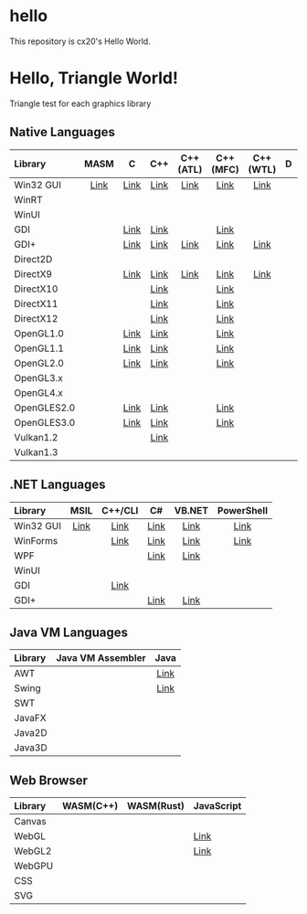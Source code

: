 hello
=====

This repository is cx20's Hello World.

# Hello, Triangle World!

Triangle test for each graphics library

## Native Languages

|Library    |MASM                                                                      |C                                                                       |C++                                                                       |C++ (ATL)                                                                  |C++ (MFC)                                                                     |C++ (WTL)                                                                  |D                                                                          |Go                                                                         |Rust                                                                       |
|:----------|:------------------------------------------------------------------------:|:----------------------------------------------------------------------:|:------------------------------------------------------------------------:|:-------------------------------------------------------------------------:|:----------------------------------------------------------------------------:|:-------------------------------------------------------------------------:|:-------------------------------------------------------------------------:|:-------------------------------------------------------------------------:|:-------------------------------------------------------------------------:|
|Win32 GUI  |[Link](https://github.com/cx20/hello/tree/master/masm/win32gui/hello)     |[Link](https://github.com/cx20/hello/tree/master/c/win32gui/hello)      |[Link](https://github.com/cx20/hello/tree/master/cpp/win32gui/hello)      |[Link](https://github.com/cx20/hello/tree/master/cpp_atl/win32gui/hello)   |[Link](https://github.com/cx20/hello/tree/master/cpp_mfc/win32gui/hello)      |[Link](https://github.com/cx20/hello/tree/master/cpp_wtl/win32gui/hello)   |                                                                           |                                                                           |                                                                           |
|WinRT      |                                                                          |                                                                        |                                                                          |                                                                           |                                                                              |                                                                           |                                                                           |                                                                           |                                                                           |
|WinUI      |                                                                          |                                                                        |                                                                          |                                                                           |                                                                              |                                                                           |                                                                           |                                                                           |                                                                           |
|GDI        |                                                                          |[Link](https://github.com/cx20/hello/tree/master/c/gdi/triangle)        |[Link](https://github.com/cx20/hello/tree/master/cpp/gdi/triangle)        |                                                                           |[Link](https://github.com/cx20/hello/tree/master/cpp_mfc/gdi/triangle)        |                                                                           |                                                                           |                                                                           |                                                                           |
|GDI+       |                                                                          |[Link](https://github.com/cx20/hello/tree/master/c/gdiplus/triangle)    |[Link](https://github.com/cx20/hello/tree/master/cpp/gdiplus/triangle)    |[Link](https://github.com/cx20/hello/tree/master/cpp_atl/gdiplus/triangle) |[Link](https://github.com/cx20/hello/tree/master/cpp_mfc/gdiplus/triangle)    |[Link](https://github.com/cx20/hello/tree/master/cpp_wtl/gdiplus/triangle) |                                                                           |                                                                           |                                                                           |
|Direct2D   |                                                                          |                                                                        |                                                                          |                                                                           |                                                                              |                                                                           |                                                                           |                                                                           |                                                                           |
|DirectX9   |                                                                          |[Link](https://github.com/cx20/hello/tree/master/c/directx9/triangle)   |[Link](https://github.com/cx20/hello/tree/master/cpp/directx9/triangle)   |[Link](https://github.com/cx20/hello/tree/master/cpp_atl/directx9/triangle)|[Link](https://github.com/cx20/hello/tree/master/cpp_mfc/directx9/triangle)   |[Link](https://github.com/cx20/hello/tree/master/cpp_wtl/directx9/triangle)|                                                                           |                                                                           |                                                                           |
|DirectX10  |                                                                          |                                                                        |[Link](https://github.com/cx20/hello/tree/master/cpp/directx10/triangle)  |                                                                           |[Link](https://github.com/cx20/hello/tree/master/cpp_mfc/directx10/triangle)  |                                                                           |                                                                           |                                                                           |                                                                           |
|DirectX11  |                                                                          |                                                                        |[Link](https://github.com/cx20/hello/tree/master/cpp/directx11/triangle)  |                                                                           |[Link](https://github.com/cx20/hello/tree/master/cpp_mfc/directx11/triangle)  |                                                                           |                                                                           |                                                                           |                                                                           |
|DirectX12  |                                                                          |                                                                        |[Link](https://github.com/cx20/hello/tree/master/cpp/directx12/triangle)  |                                                                           |[Link](https://github.com/cx20/hello/tree/master/cpp_mfc/directx12/triangle)  |                                                                           |                                                                           |                                                                           |                                                                           |
|OpenGL1.0  |                                                                          |[Link](https://github.com/cx20/hello/tree/master/c/opengl1.0/triangle)  |[Link](https://github.com/cx20/hello/tree/master/cpp/opengl1.0/triangle)  |                                                                           |[Link](https://github.com/cx20/hello/tree/master/cpp_mfc/opengl1.0/triangle)  |                                                                           |                                                                           |                                                                           |                                                                           |
|OpenGL1.1  |                                                                          |[Link](https://github.com/cx20/hello/tree/master/c/opengl1.1/triangle)  |[Link](https://github.com/cx20/hello/tree/master/cpp/opengl1.1/triangle)  |                                                                           |[Link](https://github.com/cx20/hello/tree/master/cpp_mfc/opengl1.1/triangle)  |                                                                           |                                                                           |                                                                           |                                                                           |
|OpenGL2.0  |                                                                          |[Link](https://github.com/cx20/hello/tree/master/c/opengl2.0/triangle)  |[Link](https://github.com/cx20/hello/tree/master/cpp/opengl2.0/triangle)  |                                                                           |[Link](https://github.com/cx20/hello/tree/master/cpp_mfc/opengl2.0/triangle)  |                                                                           |                                                                           |                                                                           |                                                                           |
|OpenGL3.x  |                                                                          |                                                                        |                                                                          |                                                                           |                                                                              |                                                                           |                                                                           |                                                                           |                                                                           |
|OpenGL4.x  |                                                                          |                                                                        |                                                                          |                                                                           |                                                                              |                                                                           |                                                                           |                                                                           |                                                                           |
|OpenGLES2.0|                                                                          |[Link](https://github.com/cx20/hello/tree/master/c/opengles2.0/triangle)|[Link](https://github.com/cx20/hello/tree/master/cpp/opengles2.0/triangle)|                                                                           |[Link](https://github.com/cx20/hello/tree/master/cpp_mfc/opengles2.0/triangle)|                                                                           |                                                                           |                                                                           |                                                                           |
|OpenGLES3.0|                                                                          |[Link](https://github.com/cx20/hello/tree/master/c/opengles3.0/triangle)|[Link](https://github.com/cx20/hello/tree/master/cpp/opengles3.0/triangle)|                                                                           |[Link](https://github.com/cx20/hello/tree/master/cpp_mfc/opengles3.0/triangle)|                                                                           |                                                                           |                                                                           |                                                                           |
|Vulkan1.2  |                                                                          |                                                                        |[Link](https://github.com/cx20/hello/tree/master/cpp/vulkan1.2/triangle)  |                                                                           |                                                                              |                                                                           |                                                                           |                                                                           |                                                                           |
|Vulkan1.3  |                                                                          |                                                                        |                                                                          |                                                                           |                                                                              |                                                                           |                                                                           |                                                                           |                                                                           |

## .NET Languages

|Library    |MSIL                                                                      |C++/CLI                                                                   |C#                                                                        |VB.NET                                                                    |PowerShell                                                                   |
|:----------|:------------------------------------------------------------------------:|:------------------------------------------------------------------------:|:------------------------------------------------------------------------:|:------------------------------------------------------------------------:|:---------------------------------------------------------------------------:|
|Win32 GUI  |[Link](https://github.com/cx20/hello/tree/master/msil/win32gui/hello)     |[Link](https://github.com/cx20/hello/tree/master/cpp_cli/win32gui/hello)  |[Link](https://github.com/cx20/hello/tree/master/csharp/win32gui/hello)   |[Link](https://github.com/cx20/hello/tree/master/vb.net/win32gui/hello)   |[Link](https://github.com/cx20/hello/tree/master/powershell/win32gui/hello)  |
|WinForms   |                                                                          |[Link](https://github.com/cx20/hello/tree/master/cpp_cli/winforms/hello)  |[Link](https://github.com/cx20/hello/tree/master/csharp/winforms/hello)   |[Link](https://github.com/cx20/hello/tree/master/vb.net/winforms/hello)   |[Link](https://github.com/cx20/hello/tree/master/powershell/winforms/hello)  |
|WPF        |                                                                          |                                                                          |[Link](https://github.com/cx20/hello/tree/master/csharp/wpf/hello)        |[Link](https://github.com/cx20/hello/tree/master/vb.net/wpf/hello)        |                                                                             |
|WinUI      |                                                                          |                                                                          |                                                                          |                                                                          |                                                                             |
|GDI        |                                                                          |[Link](https://github.com/cx20/hello/tree/master/cpp_cli/gdi/triangle)    |                                                                          |                                                                          |                                                                             |
|GDI+       |                                                                          |                                                                          |[Link](https://github.com/cx20/hello/tree/master/csharp/gdiplus/triangle) |[Link](https://github.com/cx20/hello/tree/master/vb.net/gdiplus/triangle) |                                                                             |

## Java VM Languages

|Library    |Java VM Assembler                                                         |Java                                                                      |
|:----------|:------------------------------------------------------------------------:|:------------------------------------------------------------------------:|
|AWT        |                                                                          |[Link](https://github.com/cx20/hello/tree/master/java/awt/hello)          |
|Swing      |                                                                          |[Link](https://github.com/cx20/hello/tree/master/java/swing/hello)        |
|SWT        |                                                                          |                                                                          |
|JavaFX     |                                                                          |                                                                          |
|Java2D     |                                                                          |                                                                          |
|Java3D     |                                                                          |                                                                          |

## Web Browser

|Library    |WASM(C++)                                                                 |WASM(Rust)                                                                |JavaScript                                                                      |
|:----------|--------------------------------------------------------------------------|--------------------------------------------------------------------------|--------------------------------------------------------------------------------|
|Canvas     |                                                                          |                                                                          |                                                                                |
|WebGL      |                                                                          |                                                                          |[Link](https://github.com/cx20/hello/tree/master/javascript/webgl1/triangle)    |
|WebGL2     |                                                                          |                                                                          |[Link](https://github.com/cx20/hello/tree/master/javascript/webgl2/triangle)    |
|WebGPU     |                                                                          |                                                                          |                                                                                |
|CSS        |                                                                          |                                                                          |                                                                                |
|SVG        |                                                                          |                                                                          |                                                                                |

